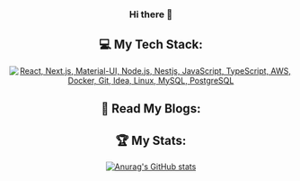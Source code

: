<div align="center">
  
### Hi there 👋

## 💻 My Tech Stack:
[![React, Next.js, Material-UI, Node.js, Nestjs, JavaScript, TypeScript, AWS, Docker, Git, Idea, Linux, MySQL, PostgreSQL](https://skillicons.dev/icons?i=react,next,materialui,nodejs,nestjs,js,ts,aws,docker,git,idea,linux,mysql,postgres)](https://skillicons.dev)

## 📖 Read My Blogs:

## 🏆 My Stats:
[![Anurag's GitHub stats](https://github-readme-stats.vercel.app/api?username=emulienfou&show=reviews,discussions_started,discussions_answered,prs_merged,prs_merged_percentage&show_icons=true&theme=dark)](https://github.com/anuraghazra/github-readme-stats)

<!--
**emulienfou/emulienfou** is a ✨ _special_ ✨ repository because its `README.md` (this file) appears on your GitHub profile.

Here are some ideas to get you started:

- 🔭 I’m currently working on ...
- 🌱 I’m currently learning ...
- 👯 I’m looking to collaborate on ...
- 🤔 I’m looking for help with ...
- 💬 Ask me about ...
- 📫 How to reach me: ...
- 😄 Pronouns: ...
- ⚡ Fun fact: ...
-->
</div>
